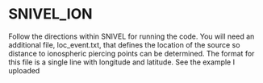 # SNIVEL_ION

Follow the directions within SNIVEL for running the code. You will need an additional file, loc_event.txt, that defines the location of the source so distance to ionospheric piercing points can be determined. The format for this file is a single line with longitude and latitude. See the example I uploaded
